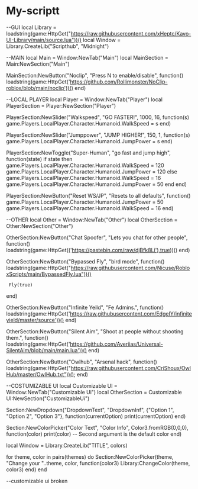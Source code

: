 # My-scriptt

--GUI
local Library = loadstring(game:HttpGet("https://raw.githubusercontent.com/xHeptc/Kavo-UI-Library/main/source.lua"))()
local Window = Library.CreateLib("Scripthub", "Midnight")

--MAIN
local Main = Window:NewTab("Main")
local MainSection = Main:NewSection("Main")


MainSection:NewButton("Noclip", "Press N to enable/disable", function()
    loadstring(game:HttpGet('https://github.com/Rollimonster/NoClip-roblox/blob/main/noclip'))()
end)

--LOCAL PLAYER
local Player = Window:NewTab("Player")
local PlayerSection = Player:NewSection("Player")


PlayerSection:NewSlider("Walkspeed", "GO FASTER!", 1000, 16, function(s)
    game.Players.LocalPlayer.Character.Humanoid.WalkSpeed = s
end)


PlayerSection:NewSlider("Jumppower", "JUMP HIGHER!", 150, 1, function(s)
    game.Players.LocalPlayer.Character.Humanoid.JumpPower = s
end)


PlayerSection:NewToggle("Super-Human", "go fast and jump high", function(state)
    if state then
        game.Players.LocalPlayer.Character.Humanoid.WalkSpeed = 120
        game.Players.LocalPlayer.Character.Humanoid.JumpPower = 120
    else
        game.Players.LocalPlayer.Character.Humanoid.WalkSpeed = 16
        game.Players.LocalPlayer.Character.Humanoid.JumpPower = 50
    end
end)


PlayerSection:NewButton("Reset WS/JP", "Resets to all defaults", function()
    game.Players.LocalPlayer.Character.Humanoid.JumpPower = 50
    game.Players.LocalPlayer.Character.Humanoid.WalkSpeed = 16
end)


 --OTHER
 local Other = Window:NewTab("Other")
 local OtherSection = Other:NewSection("Other")

 OtherSection:NewButton("Chat Spoofer", "Lets you chat for other people", function()
     loadstring(game:HttpGet(('https://pastebin.com/raw/djBfk8Li'),true))()
 end)

 OtherSection:NewButton("Bypassed Fly", "bird mode", function()
     loadstring(game:HttpGet("https://raw.githubusercontent.com/Nicuse/RobloxScripts/main/BypassedFly.lua"))() 

     Fly(true)
 end)


 OtherSection:NewButton("Infinite Yeild", "Fe Admins.", function()
    loadstring(game:HttpGet('https://raw.githubusercontent.com/EdgeIY/infiniteyield/master/source'))()
end)

OtherSection:NewButton("Silent Aim", "Shoot at people without shooting them.", function()
    loadstring(game:HttpGet('https://github.com/Averiias/Universal-SilentAim/blob/main/main.lua'))()
end)



OtherSection:NewButton("Owlhub", "Arsenal hack", function()
    loadstring(game:HttpGet("https://raw.githubusercontent.com/CriShoux/OwlHub/master/OwlHub.txt"))();
end)





--COSTUMIZABLE UI
local Customizable UI = Window:NewTab("Customizable Ui")
local OtherSection = Customizable UI:NewSection("CustomizableUi")


Section:NewDropdown("DropdownText", "DropdownInf", {"Option 1", "Option 2", "Option 3"}, function(currentOption)
    print(currentOption)
end)


Section:NewColorPicker("Color Text", "Color Info", Color3.fromRGB(0,0,0), function(color)
    print(color)
    -- Second argument is the default color
end)


local Window = Library.CreateLib("TITLE", colors)


for theme, color in pairs(themes) do
    Section:NewColorPicker(theme, "Change your "..theme, color, function(color3)
        Library:ChangeColor(theme, color3)
    end)
end

--customizable ui broken
